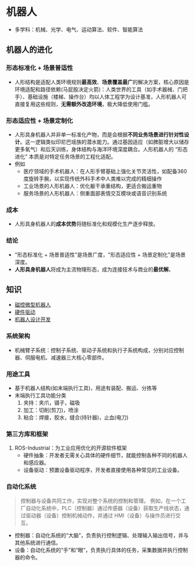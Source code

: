 # 机器人
* 多学科：机械、光学、电气、运动算法、软件、智能算法

## 机器人的进化
### 形态标准化 + 场景普适性
* 人形结构是适配人类环境规则**最高效**、**场景覆盖最广**的解决方案，核心原因是环境适配和路径依赖(马屁股决定火箭)：人类世界的工具（如手术器械、门把手）、基础设施（楼梯、操作台）均以人体工程学为设计基准，人形机器人可直接复用这些规则，**无需额外改造环境**，极大降低使用门槛。

### 形态适应性 + 场景定制化
* 人形具身机器人并非单一标准化产物，而是会根据**不同业务场景进行针对性设计**。这一逻辑类似印尼巴瑶族的潜水能力。通过基因适应（如脾脏增大以储存更多氧气）和后天训练，身体结构与海洋环境深度耦合。人形机器人的 “形态进化” 本质是对特定任务场景的工程化适配。
* 例如
    * 医疗领域的手术机器人：在人形手臂基础上强化关节灵活性，如配备360度旋转手腕，以实现传统外科手术中人类难以完成的精细操作
    * 工业场景的人形机器人：优化躯干承重结构，更适合搬运重物
    * 服务场景的人形机器人：侧重面部表情交互模块或语音识别系统

### 成本
* 人形具身机器人的**成本优势**将随标准化和规模化生产逐步释放。

### 结论
* "形态标准化 + 场景普适性"是场景广度，"形态适应性 + 场景定制化"是场景深度。
* **人形具身机器人**将成为主流物理形态，成为连接技术与商业的**最优解**。

## 知识
* [磁控微型机器人](https://zhuanlan.zhihu.com/p/393887404)
* [硬件驱动](https://tech.wangyaqi.cn/#/os/driver)
* [机器人设计开发](https://zhuanlan.zhihu.com/p/149472635)

### 系统架构
* 机械臂子系统：控制子系统、驱动子系统和执行子系统构成，分别对应控制器、伺服电机、减速器三大核心零部件。

### 用途工具
* 基于机器人结构(如末端执行工具)，用途有装配、搬运、分拣等
* 末端执行工具功能分类
    1. 夹持：夹爪，镊子，磁吸
    1. 加工：切削(剪刀)，喷涂
    1. 粘合：焊接，胶水，缝合(持针器)，止血(电刀)

### 第三方库和框架
1. ROS-Industrial：为工业应用优化的开源软件框架
    * 硬件抽象：开发者无需关心具体的硬件细节，就能控制各种不同的机器人和感应器。
    * 设备驱动：预置设备驱动程序，开发者直接使用各种常见的工业设备。

### 自动化系统
> 控制器与设备共同工作，实现对整个系统的控制和管理。
例如，在一个工厂自动化系统中，PLC（控制器）通过传感器（设备）获取生产线状态，通过驱动器（设备）控制机械动作，并通过 HMI（设备）与操作员进行交互。

* 控制器：自动化系统的“大脑”，负责执行控制逻辑、处理输入输出信号，并与其他系统进行通信。
* 设备：自动化系统的“手”和“眼”，负责执行具体的任务，采集数据并执行控制器的命令。